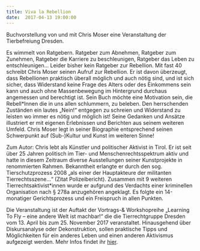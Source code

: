 ```yaml
---
title: Viva la Rebellion
date:  2017-04-13 19:00:00
---
```


Buchvorstellung von und mit Chris Moser eine Veranstaltung der Tierbefreiung Dresden.



Es wimmelt von Ratgebern. Ratgeber zum Abnehmen, Ratgeber zum Zunehmen, Ratgeber die Karriere zu beschleunigen, Ratgeber das
Leben zu entschleunigen... Leider bisher kein Ratgeber zur Rebellion. Mit fast 40 schreibt Chris Moser seinen Aufruf zur Rebellion.
Er ist davon überzeugt, dass Rebellionen praktisch überall möglich und auch nötig sind, und ist sich sicher, dass Widerstand
keine Frage des Alters oder des Einkommens sein kann und auch ohne Massenbewegung im Hintergrund durchaus angemessen und berechtigt
ist.  Sein Buch möchte eine Motivation sein, die Rebell*Innen die in uns allen schlummern, zu beleben.  Den herrschenden Zuständen
ein lautes „Nein!“ entgegen zu schreien und Widerstand zu leisten wo immer es nötig und möglich ist!  Seine Gedanken und Ansätze
illustriert er mit eigenen Erlebnissen und Berichten aus seinem weiteren Umfeld. Chris Moser legt in seiner Biographie entsprechend
seinen Schwerpunkt auf (Sub-)Kultur und Kunst im weiteren Sinne!


Zum Autor: Chris lebt als Künstler und politischer Aktivist in Tirol. Er ist seit über 25 Jahren politisch im Tier- und Menschenrechtsspektrum
aktiv und hatte in diesem Zeitraum diverse Ausstellungen seiner Kunstprojekte in renommierten Rahmen. Bekanntheit erlangte
er durch den sog. Tierschutzprozess 2008 „als einer der Hauptakteure der militanten Tierrechtsszene...“ (Zitat Polizeibericht).
Zusammen mit 9 weiteren Tierrechtsaktivist*innen wurde er aufgrund des Verdachts einer kriminellen Organisation nach § 278a
anzugehören angeklagt. Es folgte ein 14-monatiger Gerichtsprozess und ein Freispruch in allen Punkten.


Die Veranstaltung ist der Auftakt der Vortrags-&amp; Workshopreihe „Learning To Fly – eine andere Welt ist machbar!“ die die Tierrechtgruppe
Dresden vom 13. April bis zum 25. November 2017 veranstaltet. Hinausgehend über Diskursanalyse oder Dekonstruktion, sollen
praktische Tipps und Möglichkeiten für ein anderes Leben und einen anderen Aktivismus aufgezeigt werden. Mehr Infos findet
ihr <a href="http://tierbefreiung-dresden.org/">hier</a>.


